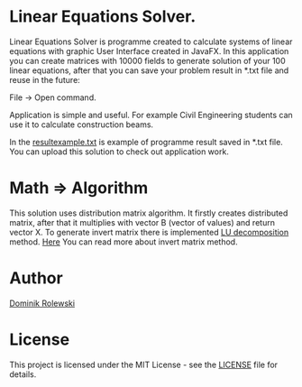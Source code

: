 # Linear Equations Solver.
Linear Equations Solver is programme created to calculate systems of linear equations with graphic User Interface created in JavaFX. 
In this application you can create matrices with 10000 fields to generate solution of your 100 linear equations, after that you can save your problem result in *.txt file and reuse in the future:

File -> Open command.

Application is simple and useful. For example Civil Engineering students can use it to calculate construction beams.

In the [resultexample.txt](resultexample.txt) is example of programme result saved in *.txt file. You can upload this solution to check out application work.

# Math => Algorithm
This solution uses distribution matrix algorithm. It firstly creates distributed matrix, after that it multiplies with vector B (vector of values) and return vector X. 
To generate invert matrix there is implemented [LU decomposition](https://en.wikipedia.org/wiki/LU_decomposition) method.
[Here](https://courses.lumenlearning.com/ivytech-collegealgebra/chapter/solving-a-system-of-linear-equations-using-the-inverse-of-a-matrix/) You can read more about invert matrix method.

# Author
[Dominik Rolewski](http://github.com/drolewski)

# License
This project is licensed under the MIT License - see the [LICENSE](LICENSE) file for details.